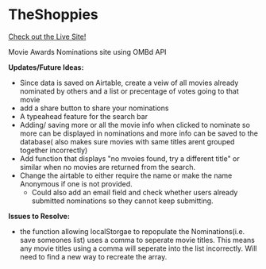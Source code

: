 # TheShoppies
[Check out the Live Site!](https://the-shoppies-project.netlify.app/)

Movie Awards Nominations site using OMBd API

**Updates/Future Ideas:**
- Since data is saved on Airtable, create a veiw of all movies already nominated by others and a list or precentage of votes going to that movie
- add a share button to share your nominations
- A typeahead feature for the search bar
- Adding/ saving more or all the movie info when clicked to nominate so more can be displayed in nominations and more info can be saved to the database( also makes sure movies with same titles arent grouped together incorrectly)
- Add function that displays "no mvoies found, try a different title" or similar when no movies are returned from the search.
- Change the airtable to either require the name or make the name Anonymous if one is not provided.
  - Could also add an email field and check whether users already submitted nominations so they cannot keep submitting.


**Issues to Resolve:**
- the function allowing localStorgae to repopulate the Nominations(i.e. save someones list) uses a comma to seperate movie titles. This means any movie titles using a comma will seperate into the list incorrectly. Will need to find a new way to recreate the array.
